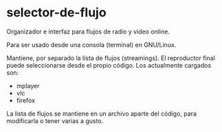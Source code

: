 selector-de-flujo
=================

Organizador e interfaz para flujos de radio y video online.

Para ser usado desde una consola (terminal) en GNU/Linux.

Mantiene, por separado la lista de flujos (streamings).
El reproductor final puede seleccionarse desde el propio código.
Los actualmente cargados son: 
+ mplayer
+ vlc
+ firefox

La lista de flujos se mantiene en un archivo aparte del código,
para modificarla o tener varias a gusto.
